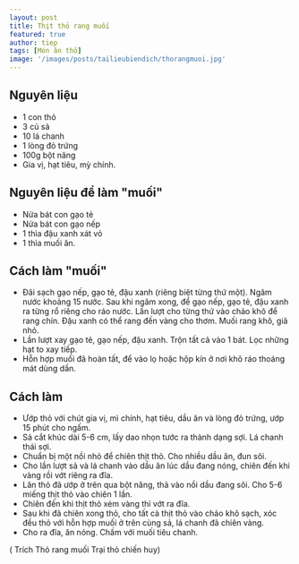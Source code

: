 ```yaml
---
layout: post
title: Thịt thỏ rang muối
featured: true
author: tiep
tags: [Món ăn thỏ]
image: '/images/posts/tailieubiendich/thorangmuoi.jpg'
---
```

## Nguyên liệu

- 1 con thỏ
- 3 củ sả
- 10 lá chanh
- 1 lòng đỏ trứng
- 100g bột năng
- Gia vị, hạt tiêu, mỳ chính.

## Nguyên liệu để làm "muối"

- Nửa bát con gạo tẻ
- Nửa bát con gạo nếp
- 1 thìa đậu xanh xát vỏ
- 1 thìa muối ăn.

## Cách làm "muối"

- Đãi sạch gạo nếp, gạo tẻ, đậu xanh (riêng biệt từng thứ một). Ngâm nước khoảng 15 nước. Sau khi ngâm xong, để gạo nếp, gạo tẻ, đậu xanh ra từng rổ riêng cho ráo nước. Lần lượt cho từng thứ vào chảo khô để rang chín. Đậu xanh có thể rang đến vàng cho thơm. Muối rang khô, giã nhỏ.
- Lần lượt xay gạo tẻ, gạo nếp, đậu xanh. Trộn tất cả vào 1 bát. Lọc những hạt to xay tiếp. 
- Hỗn hợp muối đã hoàn tất, để vào lọ hoặc hộp kín ở nơi khô ráo thoáng mát dùng dần.

## Cách làm

- Ướp thỏ với chút gia vị, mì chính, hạt tiêu, dầu ăn và lòng đỏ trứng, ướp 15 phút cho ngấm. 
- Sả cắt khúc dài 5-6 cm, lấy dao nhọn tước ra thành dạng sợi. Lá chanh thái sợi.
- Chuẩn bị một nồi nhỏ để chiên thịt thỏ. Cho nhiều dầu ăn, đun sôi. 
- Cho lần lượt sả và lá chanh vào dầu ăn lúc dầu đang nóng, chiên đến khi vàng rồi vớt riêng ra đĩa.
- Lăn thỏ đã ướp ở trên qua bột năng, thả vào nồi dầu đang sôi. Cho 5-6 miếng thịt thỏ vào chiên 1 lần. 
- Chiên đến khi thịt thỏ xém vàng thì vớt ra đĩa.
- Sau khi đã chiên xong thỏ, cho tất cả thịt thỏ vào chảo khô sạch, xóc đều thỏ với hỗn hợp muối ở trên cùng sả, lá chanh đã chiên vàng.
- Cho ra đĩa, ăn nóng. Chấm với muối tiêu chanh.

( Trích Thỏ rang muối Trại thỏ chiến huy)